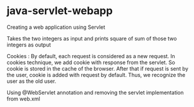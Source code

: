 # java-servlet-webapp
Creating a web application using Servlet

Takes the two integers as input and prints square of sum of those two integers as output

Cookies : By default, each request is considered as a new request. In cookies technique, we add cookie with response from the servlet. So cookie is stored in the cache of the browser. After that if request is sent by the user, cookie is added with request by default. Thus, we recognize the user as the old user.

Using @WebServlet annotation and removing the servlet implementation from web.xml
